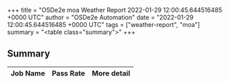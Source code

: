 +++
title = "OSDe2e moa Weather Report 2022-01-29 12:00:45.644516485 +0000 UTC"
author = "OSDe2e Automation"
date = "2022-01-29 12:00:45.644516485 +0000 UTC"
tags = ["weather-report", "moa"]
summary = "<table class=\"summary\"></table>"
+++
## Summary

| Job Name | Pass Rate | More detail |
|----------|-----------|-------------|





